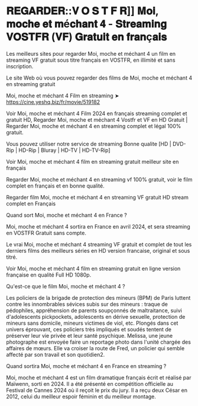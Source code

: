# 𝐑𝐄𝐆𝐀𝐑𝐃𝐄𝐑::𝐕 𝐎 𝐒 𝐓 𝐅 𝐑]] 𝐌𝐨𝐢, 𝐦𝐨𝐜𝐡𝐞 𝐞𝐭 𝐦é𝐜𝐡𝐚𝐧𝐭 𝟒 - 𝐒𝐭𝐫𝐞𝐚𝐦𝐢𝐧𝐠 𝐕𝐎𝐒𝐓𝐅𝐑 (𝐕𝐅) 𝐆𝐫𝐚𝐭𝐮𝐢𝐭 𝐞𝐧 𝐟𝐫𝐚𝐧ç𝐚𝐢𝐬

Les meilleurs sites pour regarder Moi, moche et méchant 4 un film en streaming VF gratuit sous titre français en VOSTFR, en illimité et sans inscription.



Le site Web où vous pouvez regarder des films de Moi, moche et méchant 4 en streaming gratuit



Moi, moche et méchant 4 Film en streaming ➤ https://cine.yeshq.biz/fr/movie/519182



Voir Moi, moche et méchant 4 Film 2024 en français streaming complet et gratuit HD, Regarder Moi, moche et méchant 4 Vostfr et VF en HD Gratuit | Regarder Moi, moche et méchant 4 en streaming complet et légal 100% gratuit.



Vous pouvez utiliser notre service de streaming Bonne qualite [HD | DVD-Rip | HD-Rip | Bluray | HD-TV | HD-TV-Rip]



Voir Moi, moche et méchant 4 film en streaming gratuit meilleur site en français


Regarder Moi, moche et méchant 4 en streaming vf 100% gratuit, voir le film complet en français et en bonne qualité.



Regarder film Moi, moche et méchant 4 en streaming VF gratuit HD stream complet en Français


Quand sort Moi, moche et méchant 4 en France ?

Moi, moche et méchant 4 sortira en France en avril 2024, et sera streaming en VOSTFR Gratuit sans compte.


Le vrai Moi, moche et méchant 4 streaming VF gratuit et complet de tout les derniers films des meilleurs séries en HD version francaise, original et sous titré.


Voir Moi, moche et méchant 4 film en streaming gratuit en ligne version française en qualité Full HD 1080p.

Qu'est-ce que le film Moi, moche et méchant 4 ?

Les policiers de la brigade de protection des mineurs (BPM) de Paris luttent contre les innombrables sévices subis sur des mineurs : traque de pédophiles, appréhension de parents soupçonnés de maltraitance, suivi d'adolescents pickpockets, adolescents en dérive sexuelle, protection de mineurs sans domicile, mineurs victimes de viol, etc. Plongés dans cet univers éprouvant, ces policiers très impliqués et soudés tentent de préserver leur vie privée et leur santé psychique. Melissa, une jeune photographe est envoyée faire un reportage photo dans l'unité chargée des affaires de mœurs. Elle va croiser la route de Fred, un policier qui semble affecté par son travail et son quotidien2.

Quand sortira Moi, moche et méchant 4 en France en streaming ?

Moi, moche et méchant 4 est un film dramatique français écrit et réalisé par Maïwenn, sorti en 2024. Il a été présenté en compétition officielle au Festival de Cannes 2024 où il reçoit le prix du jury. Il a reçu deux César en 2012, celui du meilleur espoir féminin et du meilleur montage.
